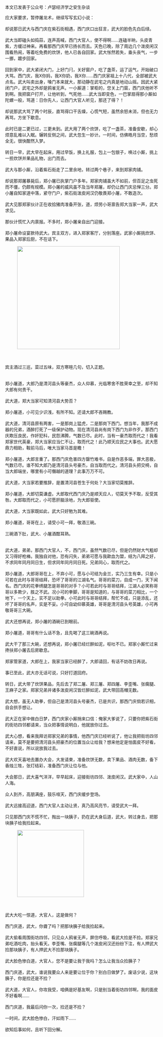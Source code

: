 <p data-pid="kNcBBlnU">本文已发表于公众号：卢瑟经济学之安生杂谈</p><p data-pid="lO_2SBe7">应大家要求，暂停屠龙术，继续写写玄幻小说：<br/><br/>却说那日武大与西门庆在紫石街相遇，西门庆口出狂言，武大的脸色先白后绿。<br/><br/>武大当即磕头如捣蒜，连声高喊，西门大官人，使不得啊……连磕半晌，头皮青紫，方缓过神来。再看那西门庆早已扬长而去。天色已晚，除了周边几个泼皮闲汉围看热闹，等着吃免费的炊饼，他人已各自回家。武大怅然若失，垂头丧气，一步一挪，踱步回家。<br/><br/>回到家中，武大紧闭大门，上好门闩，关好窗户，吃了盏茶，运了运气，开始破口大骂。西门庆，我X你妈，我X你奶，我X你……西门庆家祖上十八代，全部被武大点名。武大叫卖出身，嗓门本来就大，那动静在武宅之内真是地动山摇。因武大紧闭门户，武宅之外却是鸦雀无声。一小厮道：掌柜的，您关上门窗，西门庆他听不到啊。我把窗户打开，让他听到，气死他……武大当即变色，一巴掌扇得那小厮如陀螺一般，骂道：日你先人，让西门大官人听见，那还了得？！<br/><br/>却说那武大骂了两个时辰，直骂得口干舌燥，心慌气短，虽然余怒未消，但也无力再骂，方坐下歇息。<br/><br/>此时已是二更已过，三更未到。武大用了两个炊饼，吃了一盏茶，准备安歇，却心烦意乱难以入眠。辗转反侧之间，武大忽生一妙计。一时间，仿佛皓月当空，愁烦全无，很快酣然入梦。<br/><br/>转日一早，武大早在起床，用过早饭，换上礼服，包上一包银子，唤过小厮，挑上一担炊饼并果品礼物，出门而去。<br/><br/>武大与那小厮，沿着紫石街走了二里余地，转过两个巷子，来到郑家肉铺。<br/><br/>却说那郑屠暴毙后，郑小屠已执掌门户多年。郑家肉铺虽大不如前，但百足之虫死而不僵，仍颇有规模。郑小屠的威风虽不及当年郑屠，却仍让西门庆忌惮三分。郑小屠自知家道中落，紧守门户，紫石街泼皮闲汉仍敬畏郑小屠，不敢造次。<br/><br/>武大见那郑家伙计正在收拾猪肉准备开张，道，烦劳小哥禀告郑大当家一声，武大求见。<br/><br/>那伙计慌忙入内禀报。不多时，郑小屠亲自出门迎接。<br/><br/>郑小屠命设宴款待武大。宾主双方，进入郑家客厅，分别落座。武家小厮挑炊饼、果品入郑家后厨，不在话下。<br/></p><figure data-size="normal"><img src="https://pic3.zhimg.com/v2-48a97472dceba1f53301bd5593c86482_b.jpg" data-caption="" data-size="normal" data-rawwidth="338" data-rawheight="451" class="content_image" width="338" data-original-token="v2-2a549303b847904798cca414246ade01"/></figure><p data-pid="G6dTeD3a"><br/><br/>宾主酒过三巡，菜过五味，双方寒暄几句，切入正题。<br/><br/><br/>郑小屠道，大郎乃是清河县头等豪杰，众人仰慕，光临寒舍不胜荣幸之至，却不知大郎有何贵干。<br/><br/>武大道，郑大当家可知清河县大势否？<br/><br/>郑小屠道，小可见少识浅，有所不知。还请大郎不吝赐教。<br/><br/>武大道，清河县原有两害，一是那岗上猛虎，二是那岗下西门。想当年，我那不成器的兄弟，酒醉打死了一级保护动物。现在清河县尚有岗下西门为非作歹。那西门庆欺压良民，作奸犯科，民怨沸腾，气数已尽。此时，当有一豪杰取而代之！我看郑家世代英豪，郑大当家应当仁不让，取而代之！此乃顺天应民之大事也。武大愿鼎力相助，鞍前马后，唯大当家马首是瞻！<br/><br/>郑小屠道，大郎言重了。那西门庆危害四方罄竹难书，自是作恶多端，罪大恶极，气数已尽。谁不知大郎乃是清河县头号豪杰，自当取而代之。清河县头把交椅，自当大郎端坐，哪里有小可僭越的道理？此事万万不可。<br/><br/>武大道，大当家若要推辞，是置清河县苍生于何处？大当家切莫推辞。<br/><br/>郑小屠道，大郎切莫谦虚。大郎取代西门庆乃是顺天应人，切莫天予不取，反受其咎。大郎取而代之，小可愿肝脑涂地，为大郎驱使。<br/><br/>武大道，大当家既如此，武大只好勉为其难。<br/><br/>郑小屠道，哥哥在上，请受小可一拜，敬酒三碗。<br/><br/>三碗酒下肚，武大、小屠酒酣耳熟。<br/><br/><br/>武大道，弟弟，那西门大官人，不，西门庆，虽然气数已尽，但是仍然财大气粗却又习得好枪棒。我独自对他，恐有闪失，弟弟可愿与我歃血为盟，结为八拜之好，不求同年同月同日生，但求同年同月同日死。兄弟同心，取而代之。<br/><br/>郑小屠道，大郎哥哥在上，不弃小可，愿与小可结为金兰，实乃三生有幸。只是小可若在此时与哥哥结拜，恐坏了哥哥的江湖名气。哥哥的菜刀，自成一门，天下闻名。西门庆的花拳绣腿怎是哥哥的对手？小可若此时与哥哥结拜，江湖人必笑称哥哥以多欺少，胜之不武。况小可的拳脚，哥哥是知道的，与哥哥的菜刀相比，一个地下，一个天上，实不足以助拳。小可此时与哥哥结拜，帮忙不成，只是添乱，还坏了哥哥的名声，实是不妥。小可自幼仰慕英雄，哥哥是清河县头号英雄，小可再敬哥哥三大碗。<br/><br/>武大还想再说，郑小屠的酒碗已到眼前。<br/><br/>郑小屠道，哥哥有什么话不急，且先喝了这三碗酒再说。<br/><br/>武大干了那三大碗，还想再说，郑小屠已经烂醉如泥，呕吐不已。郑家小厮忙过来搀扶郑小屠去后房歇息。<br/><br/>郑家管家道，大郎在上，我家当家已经醉了，大郎请回，有话不妨改日再说。<br/><br/>事已至此，武大亦无话可说，只好打道回府。<br/><br/>转日，武大带了炊饼果品，先后去了郑二屠、郑三屠、郑四屠、李歪嘴、张瘸腿、王麻子之家。郑家兄弟并诸多泼皮闲汉皆烂醉如泥，武大带回高帽无数。<br/><br/>武大想，虽无人助拳，但自己是清河县头号豪杰，已是共识，那西门庆倘若识相，自会拱手想让。<br/><br/>武大正在家中做白日梦，西门庆家小厮捎来口信：俺家大爹说了，只要你把紫石街的街坊四邻都请来，当众把事情说明白，他就放你过去。<br/><br/>武大心想，看来我拜访郑家兄弟的事情，他西门庆已经听说了，他让我把街坊四邻请来，莫不是要把清河县头把豪杰的位置当众让给我？想来他定是怕面皮不好看，不好直说，所以说放我过去。<br/><br/>武大欢天喜地去置办大会，大发请柬，准备炊饼无数，卖下果品、酒肉无数，备下香烛三牲，张灯结彩，准备西门庆让位与他。<br/><br/>大会那日，武大喜气洋洋，早早起床，迎接街坊四邻、泼皮闲汉。武大家中，人山人海。<br/><br/>众人到齐，高朋满座，鼓乐喧天，西门庆缓步登场。<br/><br/>武大远接高迎道，西门大官人主动让贤，真乃高风亮节，请受武大一拜。<br/><br/>只见那西门庆不慌不忙，掏出一块胰子，扔在武大身后道，武大，转过身去，把那块胰子给我捡起来。<br/></p><figure data-size="normal"><img src="https://pic2.zhimg.com/v2-af84b332b4fb1f719508a72922925409_b.jpg" data-caption="" data-size="normal" data-rawwidth="220" data-rawheight="194" class="content_image" width="220" data-original-token="v2-a667e4b9119022fd8fd063489250a7cc"/></figure><p data-pid="ol-tlWMr"><br/><br/>武大大吃一惊道，大官人，这是做何？<br/><br/>西门庆道，武大，你聋了吗？把那块胰子给我捡起来。<br/><br/>武大偷看周围街坊四邻，只见众人鸦雀无声，屏住呼吸，看武大捡是不捡。郑家兄弟吃酒吃肉，抬头看天。李歪嘴、张瘸腿等几个泼皮闲汉还纷纷下注，有人押武大捡那块胰子，有人押武大不捡那块胰子。<br/><br/>武大脸色惨白道，大官人，您不是要让我于我吗？怎么让我当众捡胰子？<br/><br/>西门庆道，武大，谁说我要众人来是要让位于你？别白日做梦了。废话少说，这块胰子，你是捡还是不捡？<br/><br/>武大道，大官人，你攻我受，咱俩是好基友啊，只是别当着街坊四邻啊，我的面皮不好看啊……<br/><br/>西门庆道，我最后问你一次，捡还是不捡？<br/><br/>一时间，武大脸色惨白，汗如雨下……<br/><br/>欲知后事如何，且听下回分解。</p>